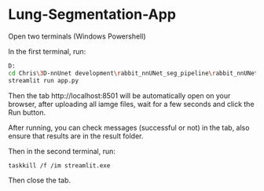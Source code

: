 # Lung-Segmentation-App

Open two terminals (Windows Powershell)

In the first terminal, run:
```bash
D:
cd Chris\3D-nnUnet development\rabbit_nnUNet_seg_pipeline\rabbit_nnUNet_seg_pipeline
streamlit run app.py
```

Then the tab http://localhost:8501 will be automatically open on your browser, after uploading all iamge files, wait for a few seconds and click the Run button.

After running, you can check messages (successful or not) in the tab, also ensure that results are in the result folder.

Then in the second terminal, run:
```bash
taskkill /f /im streamlit.exe
```

Then close the tab.
